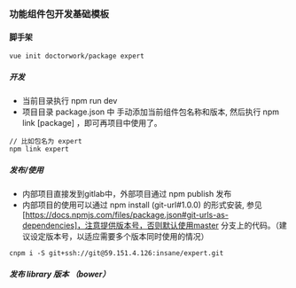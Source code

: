 ### 功能组件包开发基础模板

#### 脚手架

```
vue init doctorwork/package expert
```

##### 开发

- 当前目录执行 npm run dev
- 项目目录 package.json 中 手动添加当前组件包名称和版本, 然后执行 npm link [package] ，即可再项目中使用了。

```
// 比如包名为 expert
npm link expert
```

##### 发布/使用

- 内部项目直接发到gitlab中，外部项目通过 npm publish 发布
- 内部项目的使用可以通过 npm install (git-url#1.0.0) 的形式安装, 参见 [https://docs.npmjs.com/files/package.json#git-urls-as-dependencies]，注意提供版本号，否则默认使用master 分支上的代码。（建议设定版本号，以适应需要多个版本同时使用的情况）

```
cnpm i -S git+ssh://git@59.151.4.126:insane/expert.git
```

##### 发布 library 版本 （bower）

